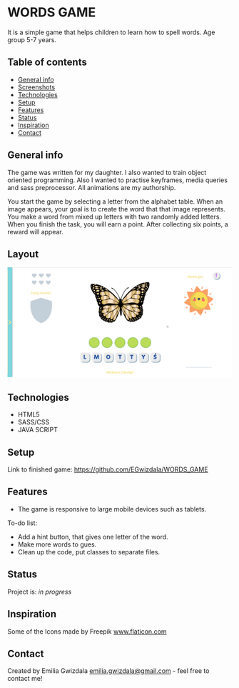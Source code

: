 # WORDS GAME
It is a simple game that helps children to learn how to spell words. Age group 5-7 years.

## Table of contents
* [General info](#general-info)
* [Screenshots](#screenshots)
* [Technologies](#technologies)
* [Setup](#setup)
* [Features](#features)
* [Status](#status)
* [Inspiration](#inspiration)
* [Contact](#contact)

## General info
The game was written for my daughter. I also wanted to train object oriented programming. Also I wanted to practise keyframes, media queries and sass preprocessor. All animations are my authorship.

You start the game by selecting a letter from the alphabet table. When an image appears, your goal is to create the word that that image represents. You make a word from mixed up letters with two randomly added letters. When you finish the task, you will earn a point. After collecting six points, a reward will appear. 

## Layout
![GameScreen](/img/GameScreen.png)

## Technologies
* HTML5
* SASS/CSS
* JAVA SCRIPT

## Setup
Link to finished game:
https://github.com/EGwizdala/WORDS_GAME

## Features
* The game is responsive to large mobile devices such as tablets.

To-do list:
* Add a hint button, that gives one letter of the word.
* Make more words to gues.
* Clean up the code, put classes to separate files. 

## Status
Project is: _in progress_

## Inspiration
Some of the Icons made by Freepik www.flaticon.com

## Contact
Created by Emilia Gwizdala [emilia.gwizdala@gmail.com](https://www.flynerd.pl/) - feel free to contact me!
